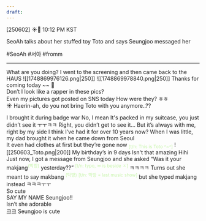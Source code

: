 ```yaml
---
draft:
---
```

[250602] ☀️💭 10:12 PM KST

SeoAh talks about her stuffed toy Toto and says Seungjoo messaged her

#SeoAh #서아 #fromm
___
What are you doing?
I went to the screening and then came back to the HAUS
![[1748869976126.png|250]]
![[1748869978840.png|250]]
Thanks for coming today ~~ 🖤  
Don’t I look like a rapper in these pics?  
Even my pictures got posted on SNS today
How were they?
ㅎㅎ  
☀️ Haerin-ah, do you not bring Toto with you anymore..??

I brought it during badge war 
No, I mean It's packed in my suitcase, you just didn’t see it ㅜㅜㅋㅋ
Right, you didn’t get to see it…
But it’s always with me, right by my side
I think I’ve had it for over 10 years now?
When I was little, my dad brought it when he came down from Seoul  
It even had clothes at first but they’re gone now
<sub><font color="#c3f4a5">[t/n: This is Toto ^~^]</font></sub>
![[250603_Toto.png|200]] 
My birthday’s in 9 days
Isn't that amazing
Hihi  
Just now, I got a message from Seungjoo and she asked 
“Was it your makjang<sup><font color="#c3f4a5">(막장)</font></sup> yesterday??” <sup><font color="#c3f4a5">[t/n: typo, ㅂ is beside ㅈ] </font></sup>
ㅋㅋㅋㅋ 
Turns out she meant to say makbang <sup><font color="#c3f4a5">(막방)</font></sup> <sup><font color="#c3f4a5">[t/n: 막방 = last music show]</font></sup>
but she typed makjang instead ㅋㅋㅋㅜㅜ  
So cute  
SAY MY NAME Seungjoo!!  
Isn’t she adorable  
크크
Seungjoo is cute  
